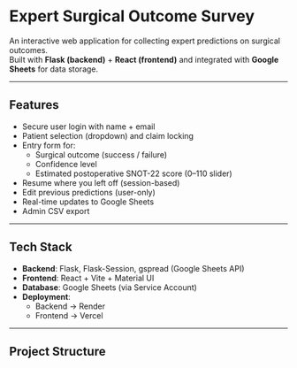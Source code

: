 # Expert Surgical Outcome Survey

An interactive web application for collecting expert predictions on surgical outcomes.  
Built with **Flask (backend)** + **React (frontend)** and integrated with **Google Sheets** for data storage.

---

## Features
- Secure user login with name + email
- Patient selection (dropdown) and claim locking  
- Entry form for:
  - Surgical outcome (success / failure)
  - Confidence level
  - Estimated postoperative SNOT-22 score (0–110 slider)
- Resume where you left off (session-based)
- Edit previous predictions (user-only)
- Real-time updates to Google Sheets
- Admin CSV export

---

## Tech Stack
- **Backend**: Flask, Flask-Session, gspread (Google Sheets API)
- **Frontend**: React + Vite + Material UI
- **Database**: Google Sheets (via Service Account)
- **Deployment**:  
  - Backend → Render  
  - Frontend → Vercel

---

## Project Structure